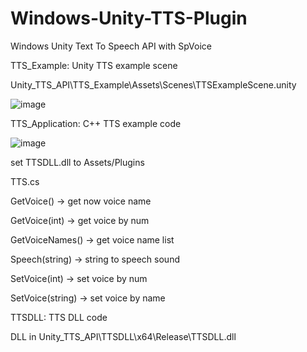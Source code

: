 # Windows-Unity-TTS-Plugin

Windows Unity Text To Speech API with SpVoice

TTS_Example: Unity TTS example scene

Unity_TTS_API\TTS_Example\Assets\Scenes\TTSExampleScene.unity

![image](https://user-images.githubusercontent.com/86466517/126476917-ad189f21-09b5-4ab4-8c1d-e5a46e73c4a0.png)

TTS_Application: C++ TTS example code

![image](https://user-images.githubusercontent.com/86466517/126476893-bc7088ac-65da-4954-802c-29d3554c6f98.png)


set TTSDLL.dll to Assets/Plugins

TTS.cs

GetVoice()
  -> get now voice name
 
GetVoice(int)
  -> get voice by num
 
GetVoiceNames()
  -> get voice name list

Speech(string)
  -> string to speech sound
  
SetVoice(int)
  -> set voice by num
  
SetVoice(string)
  -> set voice by name

TTSDLL: TTS DLL code

DLL in Unity_TTS_API\TTSDLL\x64\Release\TTSDLL.dll


